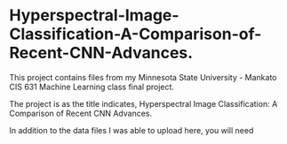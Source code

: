# Hyperspectral-Image-Classification-A-Comparison-of-Recent-CNN-Advances.

This project contains files from my Minnesota State University - Mankato CIS 631 Machine Learning class final project.

The project is as the title indicates, Hyperspectral Image Classification:  A Comparison of Recent CNN Advances.

In addition to the data files I was able to upload here, you will need 
